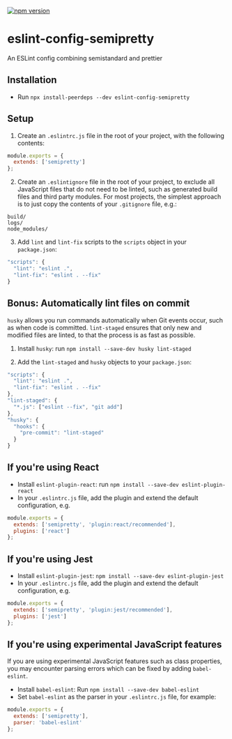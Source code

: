 [![npm version](https://badge.fury.io/js/eslint-config-semipretty.svg)](https://badge.fury.io/js/eslint-config-semipretty)

# eslint-config-semipretty
An ESLint config combining semistandard and prettier

## Installation

- Run `npx install-peerdeps --dev eslint-config-semipretty`

## Setup

1. Create an `.eslintrc.js` file in the root of your project, with the following contents:

```javascript
module.exports = {
  extends: ['semipretty']
};
```

2. Create an `.eslintignore` file in the root of your project, to exclude all JavaScript files that do not need to be linted, such as generated build files and third party modules. For most projects, the simplest approach is to just copy the contents of your `.gitignore` file, e.g.:

```
build/
logs/
node_modules/
```

3. Add `lint` and `lint-fix` scripts to the `scripts` object in your `package.json`:

```javascript
"scripts": {
  "lint": "eslint .",
  "lint-fix": "eslint . --fix"
}
```

## Bonus: Automatically lint files on commit

`husky` allows you run commands automatically when Git events occur, such as when code is committed. `lint-staged` ensures that only new and modified files are linted, to that the process is as fast as possible.

1) Install `husky`: run `npm install --save-dev husky lint-staged`

2) Add the `lint-staged` and `husky` objects to your `package.json`:

```javascript
"scripts": {
  "lint": "eslint .",
  "lint-fix": "eslint . --fix"
},
"lint-staged": {
  "*.js": ["eslint --fix", "git add"]
},
"husky": {
  "hooks": {
    "pre-commit": "lint-staged"
  }
}
```


## If you're using React

- Install `eslint-plugin-react`: run `npm install --save-dev eslint-plugin-react`
- In your `.eslintrc.js` file, add the plugin and extend the default configuration, e.g.

```javascript
module.exports = {
  extends: ['semipretty', 'plugin:react/recommended'],
  plugins: ['react']
};
```

## If you're using Jest

- Install `eslint-plugin-jest`: `npm install --save-dev eslint-plugin-jest`
- In your `.eslintrc.js` file, add the plugin and extend the default configuration, e.g.

```javascript
module.exports = {
  extends: ['semipretty', 'plugin:jest/recommended'],
  plugins: ['jest']
};
```

## If you're using experimental JavaScript features

If you are using experimental JavaScript features such as class properties, you may encounter parsing errors which can be fixed by adding `babel-eslint`.

- Install `babel-eslint`: Run `npm install --save-dev babel-eslint`
- Set `babel-eslint` as the parser in your `.eslintrc.js` file, for example:

```javascript
module.exports = {
  extends: ['semipretty'],
  parser: 'babel-eslint'
};
```
